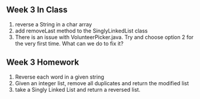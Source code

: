 ## Week 3 In Class

1. reverse a String in a char array
2. add removeLast method to the SinglyLinkedList class
3. There is an issue with VolunteerPicker.java. Try and choose option 2 for the very first time. What can we do to fix it?

## Week 3 Homework  

1. Reverse each word in a given string
2. Given an integer list, remove all duplicates and return the modified list
3. take a Singly Linked List and return a reversed list.
